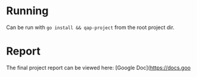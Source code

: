 # Running

Can be run with `go install && qap-project` from the root project dir.

# Report

The final project report can be viewed here: [Google Doc](https://docs.goo